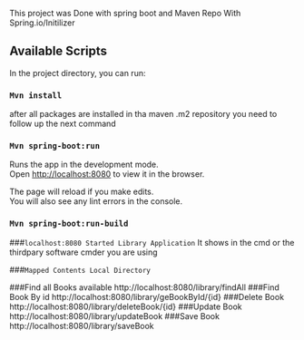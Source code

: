﻿This project was Done with spring boot and Maven Repo With Spring.io/Initilizer

## Available Scripts

In the project directory, you can run:

### `Mvn install`
after all packages are installed in tha maven .m2 repository you need to follow up the next command

### `Mvn spring-boot:run`
Runs the app in the development mode.<br>
Open [http://localhost:8080](http://localhost:8080) to view it in the browser.

The page will reload if you make edits.<br>
You will also see any lint errors in the console.

### `Mvn spring-boot:run-build`

###`localhost:8080 Started Library Application`
It shows in the cmd or the thirdpary software cmder you are using

###`Mapped Contents Local Directory`

###Find all Books available
http://localhost:8080/library/findAll
###Find Book By id
http://localhost:8080/library/geBookById/{id}
###Delete Book
http://localhost:8080/library/deleteBook/{id}
###Update Book
http://localhost:8080/library/updateBook
###Save Book
http://localhost:8080/library/saveBook
